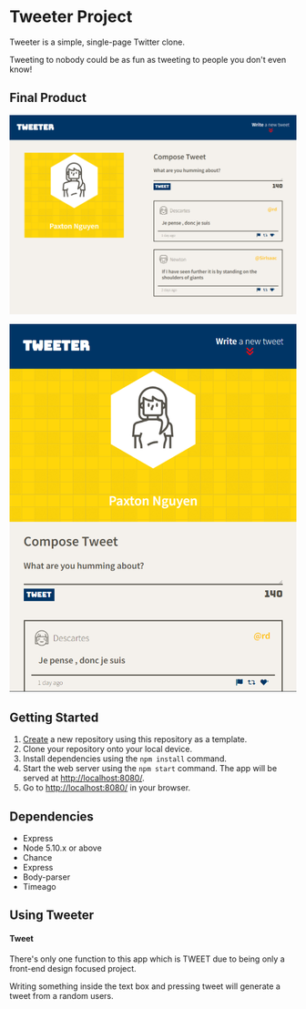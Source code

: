 # Tweeter Project

Tweeter is a simple, single-page Twitter clone.

Tweeting to nobody could be as fun as tweeting to people you don't even know!

## Final Product

!["Screenshot of desktop version"](https://github.com/pax-n/tweeter/blob/master/docs/desktop-tweeter.png)

!["Screenshot of tablet version"](https://github.com/pax-n/tweeter/blob/master/docs/tablet-tweeter.png)

## Getting Started

1. [Create](https://docs.github.com/en/repositories/creating-and-managing-repositories/creating-a-repository-from-a-template) a new repository using this repository as a template.
2. Clone your repository onto your local device.
3. Install dependencies using the `npm install` command.
3. Start the web server using the `npm start` command. The app will be served at <http://localhost:8080/>.
4. Go to <http://localhost:8080/> in your browser.

## Dependencies

- Express
- Node 5.10.x or above
- Chance
- Express
- Body-parser
- Timeago

## Using Tweeter

#### Tweet

There's only one function to this app which is TWEET due to being only a front-end design focused project.

Writing something inside the text box and pressing tweet will generate a tweet from a random users.
